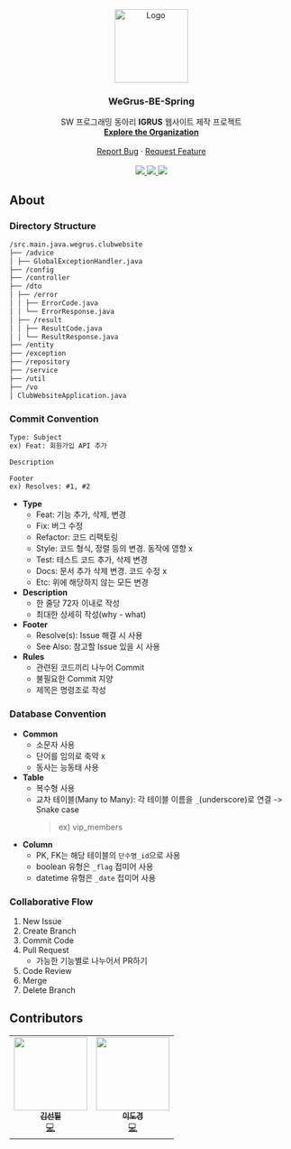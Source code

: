 <div align="center">
  <a href="https://github.com/WeGrus">
    <img src="https://user-images.githubusercontent.com/68049320/148059706-59c1967d-d035-49e1-9557-2149640a8d2a.png" alt="Logo" width="130" height="130">
  </a>
  <h3 align="center">WeGrus-BE-Spring</h3>

  <p align="center">
    SW 프로그래밍 동아리 <b>IGRUS</b> 웹사이트 제작 프로젝트
    <br />
    <a href="https://github.com/WeGrus"><strong>Explore the Organization</strong></a>
    <br /><br />
    <a href="https://github.com/WeGrus/WeGrus-BE-Spring/issues/new?assignees=imgzon3%2C+seonpilKim&labels=bug&template=bug_report.md&title=">Report Bug</a>
    ·
    <a href="https://github.com/WeGrus/WeGrus-BE-Spring/issues/new?assignees=&labels=enhancement&template=feature_request.md&title=">Request Feature</a>
    <br /><br />
    <a href="https://www.facebook.com/IGRUS-445343065594761/">
      <img src="https://img.shields.io/badge/Facebook-1877F2?style=flat-square&logo=Facebook&logoColor=white"/>
    </a>
    <a href="https://www.instagram.com/igrus_inha/">
      <img src="https://img.shields.io/badge/Instagram-E4405F?style=flat-square&logo=Instagram&logoColor=white"/>
    </a>
    <a href="http://pf.kakao.com/_BfRNs/chat">
      <img src="https://img.shields.io/badge/KakaoTalk-FFCD00?style=flat-square&logo=KakaoTalk&logoColor=white"/>
    </a>
  </p>
</div>

## About
### Directory Structure
```txt
/src.main.java.wegrus.clubwebsite
├── /advice
│ ├── GlobalExceptionHandler.java
├── /config
├── /controller
├── /dto
│ ├── /error
│ │ ├── ErrorCode.java
│ │ └── ErrorResponse.java
│ ├── /result
│ │ ├── ResultCode.java
│ │ └── ResultResponse.java
├── /entity
├── /exception
├── /repository
├── /service
├── /util
├── /vo
│ ClubWebsiteApplication.java
```
### Commit Convention
```txt
Type: Subject
ex) Feat: 회원가입 API 추가

Description

Footer 
ex) Resolves: #1, #2
```
- <b>Type</b>
  - Feat: 기능 추가, 삭제, 변경
  - Fix: 버그 수정
  - Refactor: 코드 리팩토링
  - Style: 코드 형식, 정렬 등의 변경. 동작에 영향 x
  - Test: 테스트 코드 추가, 삭제 변경
  - Docs: 문서 추가 삭제 변경. 코드 수정 x
  - Etc: 위에 해당하지 않는 모든 변경
- <b>Description</b>
  - 한 줄당 72자 이내로 작성
  - 최대한 상세히 작성(why - what)
- <b>Footer</b>
  - Resolve(s): Issue 해결 시 사용
  - See Also: 참고할 Issue 있을 시 사용
- <b>Rules</b>
  - 관련된 코드끼리 나누어 Commit
  - 불필요한 Commit 지양
  - 제목은 명령조로 작성
### Database Convention
- <b>Common</b>
  - 소문자 사용
  - 단어를 임의로 축약 x
  - 동사는 능동태 사용
- <b>Table</b>
  - 복수형 사용
  - 교차 테이블(Many to Many): 각 테이블 이름을 `_`(underscore)로 연결 -> Snake case
    > ex) vip_members
- <b>Column</b>
  - PK, FK는 해당 테이블의 `단수명_id`으로 사용
  - boolean 유형은 `_flag` 접미어 사용
  - datetime 유형은 `_date` 접미어 사용
### Collaborative Flow
1. New Issue
2. Create Branch
3. Commit Code
4. Pull Request
    - 가능한 기능별로 나누어서 PR하기
5. Code Review
6. Merge
7. Delete Branch
## Contributors
<table>
  <tr>
    <td align="center">
      <a href="https://github.com/seonpilKim">
        <img src="https://avatars.githubusercontent.com/u/68049320?v=4" width="130px;" alt=""/><br />
        <sub><b>김선필</b></sub></a><br />
        <a href="https://github.com/seonpilKim" title="Code">💻</a>
    </td>
    <td align="center">
      <a href="https://github.com/imgzon3">
        <img src="https://avatars.githubusercontent.com/u/59475880?v=4" width="130px;" alt=""/><br />
        <sub><b>이도경</b></sub></a><br />
        <a href="https://github.com/imgzon3m" title="Code">💻</a>
    </td>
  </tr>
</table>  
